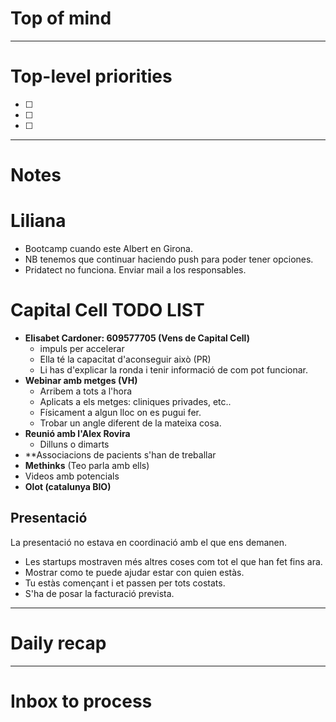 # Top of mind




---
# Top-level priorities
- [ ] 
- [ ] 
- [ ] 


---
# Notes

# Liliana 
- Bootcamp cuando este Albert en Girona. 
- NB tenemos que continuar haciendo push para poder tener opciones. 
- Pridatect no funciona. Enviar mail a los responsables. 


# Capital Cell TODO LIST
* **Elisabet Cardoner: 609577705 (Vens de Capital Cell)**
	* impuls per accelerar
	* Ella té la capacitat d'aconseguir això (PR)
	* Li has d'explicar la ronda i tenir informació de com pot funcionar. 
* **Webinar amb metges (VH)**
	* Arribem a tots a l'hora
	* Aplicats a els metges: cliniques privades, etc..
	* Físicament a algun lloc on es pugui fer. 
	* Trobar un angle diferent de la mateixa cosa. 
* **Reunió amb l'Alex Rovira**
	* Dilluns o dimarts
* **Associacions de pacients s'han de treballar
* **Methinks** (Teo parla amb ells)
* Videos amb potencials
* **Olot (catalunya BIO)**

## Presentació
La presentació no estava en coordinació amb el que ens demanen. 
- Les startups mostraven més altres coses com tot el que han fet fins ara. 
- Mostrar como te puede ajudar estar con quien estàs. 
- Tu estàs començant i et passen per tots costats. 
- S'ha de posar la facturació prevista. 

--- 
# Daily recap





--- 
# Inbox to process


